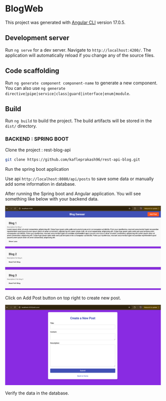 # BlogWeb

This project was generated with [Angular CLI](https://github.com/angular/angular-cli) version 17.0.5.

## Development server

Run `ng serve` for a dev server. Navigate to `http://localhost:4200/`. The application will automatically reload if you change any of the source files.

## Code scaffolding

Run `ng generate component component-name` to generate a new component. You can also use `ng generate directive|pipe|service|class|guard|interface|enum|module`.

## Build

Run `ng build` to build the project. The build artifacts will be stored in the `dist/` directory.



### BACKEND : SPRING BOOT

Clone the project : rest-blog-api

```bash
git clone https://github.com/kafleprakash96/rest-api-blog.git
```

Run the spring boot application

Use api `http://localhost:8080/api/posts` to save some data or manually add some information in database.

After running the Spring boot and Angular application. You will see something like below with your backend data.

![home-page.png](src/assets/github/home-page.png)

Click on Add Post button on top right to create new post.

![create-post.png](src/assets/github/create-post.png)

Verify the data in the database.





